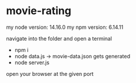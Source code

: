 # movie-rating

my node version: 14.16.0
my npm version: 6.14.11

navigate into the folder and open a terminal
- npm i
- node data.js -> movie-data.json gets generated
- node server.js

open your browser at the given port
